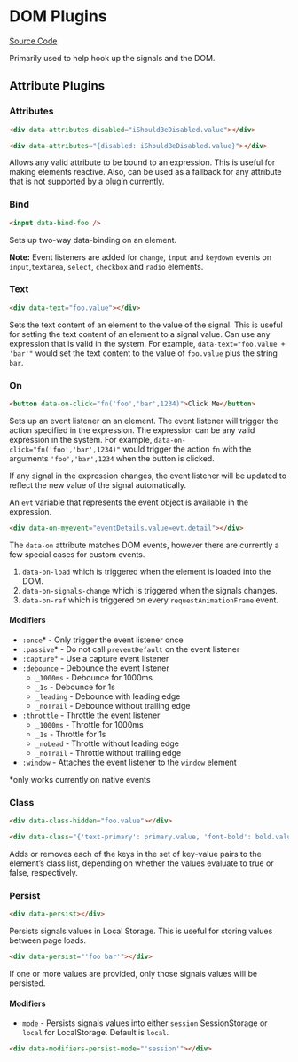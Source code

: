 # DOM Plugins

[Source Code](https://github.com/starfederation/datastar/blob/main/library/src/plugins/official/dom)

Primarily used to help hook up the signals and the DOM.

## Attribute Plugins

### Attributes

```html
<div data-attributes-disabled="iShouldBeDisabled.value"></div>
```

```html
<div data-attributes="{disabled: iShouldBeDisabled.value}"></div>
```

Allows any valid attribute to be bound to an expression. This is useful for making elements reactive. Also, can be used as a fallback for any attribute that is not supported by a plugin currently.

### Bind

```html
<input data-bind-foo />
```

Sets up two-way data-binding on an element.

**Note:** Event listeners are added for `change`, `input` and `keydown` events on `input`,`textarea`, `select`, `checkbox` and `radio` elements.

### Text

```html
<div data-text="foo.value"></div>
```

Sets the text content of an element to the value of the signal. This is useful for setting the text content of an element to a signal value. Can use any expression that is valid in the system. For example, `data-text="foo.value + 'bar'"` would set the text content to the value of `foo.value` plus the string `bar`.

### On

```html
<button data-on-click="fn('foo','bar',1234)">Click Me</button>
```

Sets up an event listener on an element. The event listener will trigger the action specified in the expression. The expression can be any valid expression in the system. For example, `data-on-click="fn('foo','bar',1234)"` would trigger the action `fn` with the arguments `'foo','bar',1234` when the button is clicked.

If any signal in the expression changes, the event listener will be updated to reflect the new value of the signal automatically.

An `evt` variable that represents the event object is available in the expression.

```html
<div data-on-myevent="eventDetails.value=evt.detail"></div>
```

The `data-on` attribute matches DOM events, however there are currently a few special cases for custom events.

1.  `data-on-load` which is triggered when the element is loaded into the DOM.
2.  `data-on-signals-change` which is triggered when the signals changes.
3.  `data-on-raf` which is triggered on every `requestAnimationFrame` event.

#### Modifiers

- `:once`\* - Only trigger the event listener once
- `:passive`\* - Do not call `preventDefault` on the event listener
- `:capture`\* - Use a capture event listener
- `:debounce` - Debounce the event listener
  - `_1000ms` - Debounce for 1000ms
  - `_1s` - Debounce for 1s
  - `_leading` - Debounce with leading edge
  - `_noTrail` - Debounce without trailing edge
- `:throttle` - Throttle the event listener
  - `_1000ms` - Throttle for 1000ms
  - `_1s` - Throttle for 1s
  - `_noLead` - Throttle without leading edge
  - `_noTrail` - Throttle without trailing edge
- `:window` - Attaches the event listener to the `window` element

\*only works currently on native events

### Class

```html
<div data-class-hidden="foo.value"></div>
```

```html
<div data-class="{'text-primary': primary.value, 'font-bold': bold.value}"></div>
```

Adds or removes each of the keys in the set of key-value pairs to the element’s class list, depending on whether the values evaluate to true or false, respectively.

### Persist

```html
<div data-persist></div>
```

Persists signals values in Local Storage. This is useful for storing values between page loads.

```html
<div data-persist="'foo bar'"></div>
```

If one or more values are provided, only those signals values will be persisted.

#### Modifiers

- `mode` - Persists signals values into either  `session` SessionStorage or `local` for  LocalStorage.  Default is `local`.

```html
<div data-modifiers-persist-mode="'session'"></div>
```
